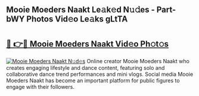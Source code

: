 ## Mooie Moeders Naakt Le𝚊k𝚎d N𝚞𝚍es - Part-bWY Photos Vid𝚎o Le𝚊ks gLtTA

# <h2><a href="http://fb4xzem.evod.top/?m=Mooie+Moeders+Naakt">🔗 👉🔴 Mooie Moeders Naakt Vid𝚎o Ph𝚘t𝚘s</a></h2>

[![Mooie Moeders Naakt N𝚞d𝚎s](https://i.imgur.com/8V9OHl7.gif)](http://fb4xzem.evod.top/?m=Mooie+Moeders+Naakt)
Online creator Mooie Moeders Naakt who creates engaging lifestyle and dance content, featuring solo and collaborative dance trend performances and mini vlogs. Social media Mooie Moeders Naakt has become an important platform for public figures to engage with their followers. 
